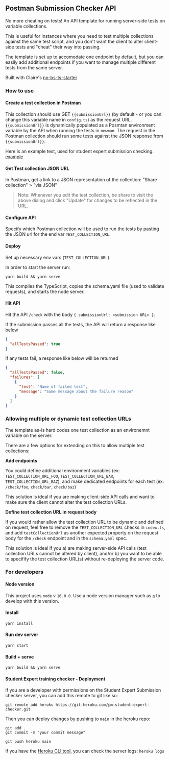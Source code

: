 ## Postman Submission Checker API

No more cheating on tests! An API template for running server-side tests on variable collections.

This is useful for instances where you need to test multiple collections against the same test script, and you don't want the client to alter client-side tests and "cheat" their way into passing.

The template is set up to accomodate one endpoint by default, but you can easily add additional endpoints if you want to manage multiple different tests from the same server.

Built with Claire's [no-bs-ts-starter](https://github.com/clairefro/my-no-bs-ts-express-starter)

### How to use

#### Create a test collection in Postman

This collection should use GET `{{submissionUrl}}` (by default - or you can change this variable name in `config.ts`) as the request URL. `{{submissionUrl}}` is dynamically populated as a Posmtan environment variable by the API when running the tests in `newman`. The request in the Postman collection should run some tests against the JSON response from `{{submissionUrl}}`.

Here is an example test, used for student expert submission checking: [example](https://postman.postman.co/workspace/Training-Processing~f20c42fd-3898-4fe3-977a-eb953781cff1/request/15567703-36eb6066-6aa4-4994-b9bf-0829bd88c80b)

#### Get Test collection JSON URL

In Postman, get a link to a JSON representation of the collection: "Share collection" > "via JSON"

> Note: Whenever you edit the test collection, be share to visit the above dialog and click "Update" for changes to be reflected in the URL.

#### Configure API

Specify which Postman collection will be used to run the tests by pasting the JSON url for the end var `TEST_COLLECTION_URL`.

#### Deploy

Set up necessary env vars (`TEST_COLLECTION_URL`).

In order to start the server run: 

`yarn build && yarn serve`

This compiles the TypeScript, copies the schema.yaml file (used to validate requests), and starts the node server.

#### Hit API

Hit the API `/check` with the body `{ submissionUrl: <submission URL> }`.

If the submission passes all the tests, the API will return a response like below

```json
{
  "allTestsPassed": true
}
```

If any tests fail, a response like below will be returned

```json
{
  "allTestsPassed": false,
  "failures": [
    {
      "test": "Name of failed test",
      "message": "Some message about the failure reason"
    }
  ]
}
```

### Allowing multiple or dynamic test collection URLs

The template as-is hard codes one test collection as an environemnt variable on the server. 

There are a few options for extending on this to allow multiple test collections:

**Add endpoints**

You could define additional environment variables (ex: `TEST_COLLECTION_URL_FOO`, `TEST_COLLECTION_URL_BAR`, `TEST_COLLECTION_URL_BAZ`), and make dedicated endpoints for each test (ex: `/check/foo`, `check/bar`, `check/baz`)

This solution is ideal if you are making client-side API calls and want to make sure the client cannot alter the test collection URLs.

**Define test collection URL in request body**

If you would rather allow the test collection URL to be dynamic and defined on request, feel free to remove the `TEST_COLLECTION_URL` checks in `index.ts`, and add `testCollectionUrl` as another expected property on the request body for the `/check` endpoint and in the `schema.yaml` spec.

This solution is ideal if you a) are making server-side API calls (test collection URLs cannot be altered by client), and/or b) you want to be able to specifify the test collection URL(s) without re-deploying the server code.

### For developers

#### Node version

This project uses `node` v `16.0.0`. Use a node version manager such as [`n`](https://www.npmjs.com/package/n) to develop with this version.

#### Install

`yarn install`

#### Run dev server

`yarn start`

#### Build + serve

`yarn build && yarn serve`

#### Student Expert training checker - Deployment

If you are a developer with permissions on the Student Expert Submission checker server, you can add this remote to git like so:

`git remote add heroku https://git.heroku.com/pm-student-expert-checker.git`

Then you can deploy changes by pushing to `main` in the heroku repo:

```
git add .
git commit -m "your commit message"

git push heroku main
```

If you have the [Heroku CLI tool](https://devcenter.heroku.com/articles/heroku-cli), you can check the server logs:
`heroku logs`
